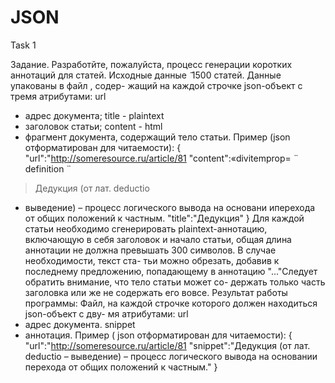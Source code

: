 JSON
====

Task 1

Задание.
Разработйте, пожалуйста, процесс генерации коротких аннотаций для
статей. Исходные данные
̃
1500 статей. Данные упакованы в
файл
, содер-
жащий на каждой строчке json-объект с тремя атрибутами:
url
- адрес документа;
title - plaintext
- заголовок статьи;
content - html
- фрагмент документа, содержащий тело статьи.
Пример (json отформатирован для читаемости):
{
"url":"http://someresource.ru/article/81
"content":«divitemprop=
̈
definition
̈
>Дедукция (от лат. deductio
- выведение) – процесс логического вывода на основани иперехода
от общих положений к частным.</div>
"title":"Дедукция"
}
Для каждой статьи необходимо сгенерировать plaintext-аннотацию,
включающую в себя заголовок и начало статьи, общая длина аннотации
не должна превышать 300 символов. В случае необходимости, текст ста-
тьи можно обрезать, добавив к последнему предложению, попадающему
в аннотацию "..."Следует обратить внимание, что тело статьи может со-
держать только часть заголовка или же не содержать его вовсе.
Результат работы программы:
Файл, на каждой строчке которого должен находиться json-объект с дву-
мя атрибутами:
url
- адрес документа.
snippet
- аннотация.
Пример (
json
отформатирован для читаемости):
{
"url":"http://someresource.ru/article/81
"snippet":"Дедукция (от лат. deductio – выведение) – процесс
логического вывода на основании перехода от общих положений к
частным."
}
